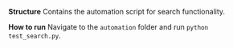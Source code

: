 **Structure**
Contains the automation script for search functionality.

**How to run**
Navigate to the `automation` folder and run `python test_search.py`.